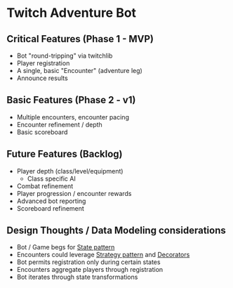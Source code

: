 # Twitch Adventure Bot
## Critical Features (Phase 1 - MVP)
* Bot "round-tripping" via twitchlib
* Player registration
* A single, basic "Encounter" (adventure leg)
* Announce results
## Basic Features (Phase 2 - v1)
* Multiple encounters, encounter pacing
* Encounter refinement / depth
* Basic scoreboard
## Future Features (Backlog)
* Player depth (class/level/equipment)
  * Class specific AI
* Combat refinement
* Player progression / encounter rewards
* Advanced bot reporting
* Scoreboard refinement
## Design Thoughts / Data Modeling considerations
* Bot / Game begs for [State pattern](https://en.wikipedia.org/wiki/State_pattern)
* Encounters could leverage [Strategy pattern](https://en.wikipedia.org/wiki/Strategy_pattern) and [Decorators](https://en.wikipedia.org/wiki/Decorator_pattern)
* Bot permits registration only during certain states
* Encounters aggregate players through registration
* Bot iterates through state transformations
